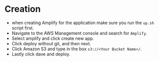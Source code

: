 # Creation
- when creating Amplify for the application make sure you run the `up.sh` script first.
- Navigate to the AWS Management console and search for `Amplify`.
- Select amplify and click create new app.
- Click deploy without git, and then next.
- Click Amazon S3 and type in the box `s3://<Your Bucket Name>/`.
- Lastly click dave and deploy.